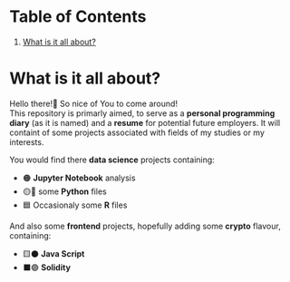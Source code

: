 # Table of Contents
1. [What is it all about?](#intro)

# What is it all about?
Hello there!:wave: So nice of You to come around!  
This repository is primarly aimed, to serve as a **personal programming diary** (as it is named) and a **resume** for potential future employers. It will containt of some projects associated with fields of my studies or my interests.    

You would find there **data science** projects containing:  
* :orange_circle: **Jupyter Notebook** analysis  
* :yellow_circle::large_blue_circle: some **Python** files  
* :blue_square: Occasionaly some **R** files  

And also some **frontend** projects, hopefully adding some **crypto** flavour, containing:
* :yellow_square::black_circle: **Java Script**
* :black_large_square::purple_circle: **Solidity**
